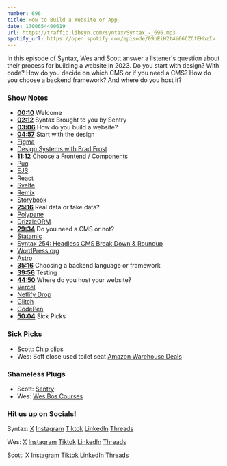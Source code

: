```yaml
---
number: 696
title: How to Build a Website or App
date: 1700654400619
url: https://traffic.libsyn.com/syntax/Syntax_-_696.mp3
spotify_url: https://open.spotify.com/episode/09bEiH2t4i66CZCfEHbzIv
---
```


In this episode of Syntax, Wes and Scott answer a listener's question about their process for building a website in 2023. Do you start with design? With code? How do you decide on which CMS or if you need a CMS? How do you choose a backend framework? And where do you host it?

### Show Notes

* **[00:10](#t=00:10)** Welcome
* **[02:12](#t=02:12)** Syntax Brought to you by Sentry
* **[03:06](#t=03:06)** How do you build a website?
* **[04:57](#t=04:57)** Start with the design
* [Figma](https://www.figma.com/)
* [Design Systems with Brad Frost](https://syntax.fm/show/682/design-systems-with-brad-frost)
* **[11:12](#t=11:12)** Choose a Frontend / Components
* [Pug](https://pugjs.org/api/getting-started.html)
* [EJS ](https://ejs.co/)
* [React](https://react.dev/)
* [Svelte](https://svelte.dev/)
* [Remix](https://remix.run/)
* [Storybook](https://storybook.js.org/)
* **[25:16](#t=25:16)** Real data or fake data?
* [Polypane](https://polypane.app/)
* [DrizzleORM](https://orm.drizzle.team/)
* **[29:34](#t=29:34)** Do you need a CMS or not?
* [Statamic](https://statamic.com/)
* [Syntax 254: Headless CMS Break Down & Roundup](https://syntax.fm/show/254/headless-cms-break-down-and-roundup)
* [WordPress.org](https://wordpress.org/)
* [Astro](https://astro.build/)
* **[35:16](#t=35:16)** Choosing a backend language or framework
* **[39:56](#t=39:56)** Testing
* **[44:50](#t=44:50)** Where do you host your website?
* [Vercel](https://vercel.com)
* [Netlify Drop](https://app.netlify.com/drop)
* [Glitch](https://glitch.com/)
* [CodePen](https://codepen.io/)
* **[50:04](#t=50:04)** Sick Picks


### Sick Picks

- Scott: [Chip clips](https://amzn.to/3SmOAIp)
- Wes: Soft close used toilet seat [Amazon Warehouse Deals](https://www.amazon.ca/b/?ie=UTF8&node=8929975011)

### Shameless Plugs

- Scott: [Sentry](https://sentry.io)
- Wes: [Wes Bos Courses](https://wesbos.com/courses)

### Hit us up on Socials!

Syntax: [X](https://twitter.com/syntaxfm) [Instagram](https://www.instagram.com/syntax_fm/) [Tiktok](https://www.tiktok.com/@syntaxfm) [LinkedIn](https://www.linkedin.com/company/96077407/admin/feed/posts/) [Threads](https://www.threads.net/@syntax_fm)

Wes: [X](https://twitter.com/wesbos) [Instagram](https://www.instagram.com/wesbos/) [Tiktok](https://www.tiktok.com/@wesbos) [LinkedIn](https://www.linkedin.com/in/wesbos/) [Threads](https://www.threads.net/@wesbos)

Scott: [X](https://twitter.com/stolinski) [Instagram](https://www.instagram.com/stolinski/) [Tiktok](https://www.tiktok.com/@stolinski) [LinkedIn](https://www.linkedin.com/in/stolinski/) [Threads](https://www.threads.net/@stolinski)